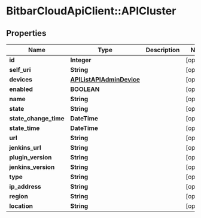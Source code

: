# BitbarCloudApiClient::APICluster

## Properties
Name | Type | Description | Notes
------------ | ------------- | ------------- | -------------
**id** | **Integer** |  | [optional] 
**self_uri** | **String** |  | [optional] 
**devices** | [**APIListAPIAdminDevice**](APIListAPIAdminDevice.md) |  | [optional] 
**enabled** | **BOOLEAN** |  | [optional] 
**name** | **String** |  | [optional] 
**state** | **String** |  | [optional] 
**state_change_time** | **DateTime** |  | [optional] 
**state_time** | **DateTime** |  | [optional] 
**url** | **String** |  | [optional] 
**jenkins_url** | **String** |  | [optional] 
**plugin_version** | **String** |  | [optional] 
**jenkins_version** | **String** |  | [optional] 
**type** | **String** |  | [optional] 
**ip_address** | **String** |  | [optional] 
**region** | **String** |  | [optional] 
**location** | **String** |  | [optional] 

